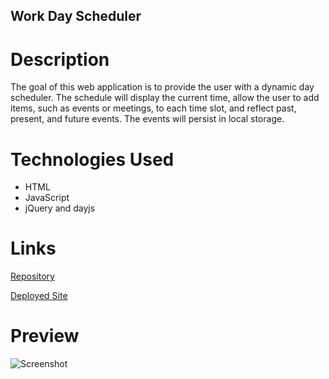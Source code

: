 ## Work Day Scheduler

# Description

The goal of this web application is to provide the user with a dynamic day scheduler. The schedule will display the current time, allow the user to add items, such as events or meetings, to each time slot, and reflect past, present, and future events. The events will persist in local storage.

# Technologies Used

* HTML
* JavaScript
* jQuery and dayjs

# Links

[Repository](https://github.com/n810tran/work-day-scheduler/)

[Deployed Site](https://n810tran.github.io/work-day-scheduler/)

# Preview

![Screenshot](./images/screenshot-1.png)